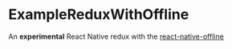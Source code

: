# ExampleReduxWithOffline

An **experimental** React Native redux with the [react-native-offline](https://github.com/rauliyohmc/react-native-offline)